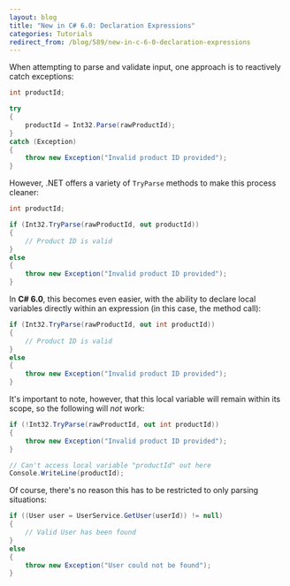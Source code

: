 ```yaml
---
layout: blog
title: "New in C# 6.0: Declaration Expressions"
categories: Tutorials
redirect_from: /blog/589/new-in-c-6-0-declaration-expressions
---
```


When attempting to parse and validate input, one approach is to reactively catch exceptions:

```csharp
int productId;

try
{
    productId = Int32.Parse(rawProductId);
}
catch (Exception)
{
    throw new Exception("Invalid product ID provided");
}
```

However, .NET offers a variety of `TryParse` methods to make this process cleaner:

```csharp
int productId;

if (Int32.TryParse(rawProductId, out productId))
{
    // Product ID is valid
}
else
{
    throw new Exception("Invalid product ID provided");
}
```

In **C# 6.0**, this becomes even easier, with the ability to declare local variables directly within an expression (in this case, the method call):

```csharp
if (Int32.TryParse(rawProductId, out int productId))
{
    // Product ID is valid
}
else
{
    throw new Exception("Invalid product ID provided");
}
```

It's important to note, however, that this local variable will remain within its scope, so the following will _not_ work:

```csharp
if (!Int32.TryParse(rawProductId, out int productId))
{
    throw new Exception("Invalid product ID provided");
}

// Can't access local variable "productId" out here
Console.WriteLine(productId);
```

Of course, there's no reason this has to be restricted to only parsing situations:

```csharp
if ((User user = UserService.GetUser(userId)) != null)
{
    // Valid User has been found
}
else
{
    throw new Exception("User could not be found");
}
```
